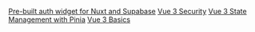 [Pre-built auth widget for Nuxt and Supabase](https://github.com/nuxtbase/auth-ui-vue)
[Vue 3 Security](https://app.pluralsight.com/library/courses/vue-3-owasp-secure-coding/table-of-contents)
[Vue 3 State Management with Pinia](https://app.pluralsight.com/library/courses/vue-3-state-management-pinia/table-of-contents)
[Vue 3 Basics](https://vueschool.io/lessons/vue-3-component-template)
